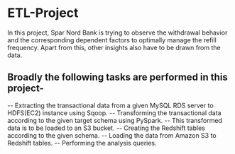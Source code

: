 # ETL-Project
In this project, Spar Nord Bank is trying to observe the withdrawal behavior and the corresponding dependent factors to optimally manage the refill frequency. Apart from this, other insights also have to be drawn from the data.

## Broadly the following tasks are performed in this project-

-- Extracting the transactional data from a given MySQL RDS server to HDFS(EC2) instance using Sqoop.
-- Transforming the transactional data according to the given target schema using PySpark. 
-- This transformed data is to be loaded to an S3 bucket.
-- Creating the Redshift tables according to the given schema.
-- Loading the data from Amazon S3 to Redshift tables.
-- Performing the analysis queries.
